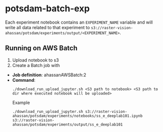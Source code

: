 # potsdam-batch-exp

Each experiment notebook contains an `EXPERIMENT_NAME` variable and will write all data related to that experiment to `s3://raster-vision-ahassan/potsdam/experiments/output/<EXPERIMENT_NAME>`.

## Running on AWS Batch
1. Upload notebook to s3
2. Create a Batch job with
  - **Job definition**: ahassanAWSBatch:2
  - **Command**: 
    ```
    ./download_run_upload_jupyter.sh <S3 path to notebook> <S3 path to dir where executed notebook will be uploaded>
    ```
    Example
    ```
    ./download_run_upload_jupyter.sh s3://raster-vision-ahassan/potsdam/experiments/notebooks/ss_e_deeplab101.ipynb s3://raster-vision-ahassan/potsdam/experiments/output/ss_e_deeplab101
    ```
